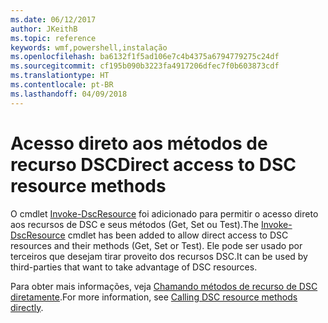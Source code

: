 ```yaml
---
ms.date: 06/12/2017
author: JKeithB
ms.topic: reference
keywords: wmf,powershell,instalação
ms.openlocfilehash: ba6132f1f5ad106e7c4b4375a6794779275c24df
ms.sourcegitcommit: cf195b090b3223fa4917206dfec7f0b603873cdf
ms.translationtype: HT
ms.contentlocale: pt-BR
ms.lasthandoff: 04/09/2018
---
```

# <a name="direct-access-to-dsc-resource-methods"></a><span data-ttu-id="c7a3c-102">Acesso direto aos métodos de recurso DSC</span><span class="sxs-lookup"><span data-stu-id="c7a3c-102">Direct access to DSC resource methods</span></span>


<span data-ttu-id="c7a3c-103">O cmdlet [Invoke-DscResource](https://technet.microsoft.com/library/mt517869.aspx) foi adicionado para permitir o acesso direto aos recursos de DSC e seus métodos (Get, Set ou Test).</span><span class="sxs-lookup"><span data-stu-id="c7a3c-103">The [Invoke-DscResource](https://technet.microsoft.com/library/mt517869.aspx) cmdlet has been added to allow direct access to DSC resources and their methods (Get, Set or Test).</span></span> <span data-ttu-id="c7a3c-104">Ele pode ser usado por terceiros que desejam tirar proveito dos recursos DSC.</span><span class="sxs-lookup"><span data-stu-id="c7a3c-104">It can be used by third-parties that want to take advantage of DSC resources.</span></span>

<span data-ttu-id="c7a3c-105">Para obter mais informações, veja [Chamando métodos de recurso de DSC diretamente](https://msdn.microsoft.com/powershell/dsc/directcallresource).</span><span class="sxs-lookup"><span data-stu-id="c7a3c-105">For more information, see [Calling DSC resource methods directly](https://msdn.microsoft.com/powershell/dsc/directcallresource).</span></span>